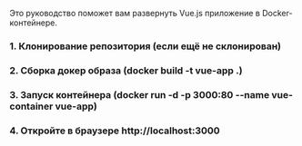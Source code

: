 Это руководство поможет вам развернуть Vue.js приложение в Docker-контейнере.

### 1. Клонирование репозитория (если ещё не склонирован)

### 2. Сборка докер образа (docker build -t vue-app .)

### 3. Запуск контейнера (docker run -d -p 3000:80 --name vue-container vue-app)

### 4. Откройте в браузере http://localhost:3000
